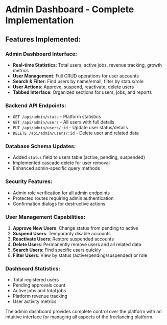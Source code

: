 # Admin Dashboard - Complete Implementation

## Features Implemented:

### Admin Dashboard Interface:
- **Real-time Statistics**: Total users, active jobs, revenue tracking, growth metrics
- **User Management**: Full CRUD operations for user accounts
- **Search & Filter**: Find users by name/email, filter by status/role
- **User Actions**: Approve, suspend, reactivate, delete users
- **Tabbed Interface**: Organized sections for users, jobs, and reports

### Backend API Endpoints:
- `GET /api/admin/stats` - Platform statistics
- `GET /api/admin/users` - All users with full details
- `PUT /api/admin/users/:id` - Update user status/details
- `DELETE /api/admin/users/:id` - Delete user and related data

### Database Schema Updates:
- Added `status` field to users table (active, pending, suspended)
- Implemented cascade delete for user removal
- Enhanced admin-specific query methods

### Security Features:
- Admin role verification for all admin endpoints
- Protected routes requiring admin authentication
- Confirmation dialogs for destructive actions

### User Management Capabilities:
1. **Approve New Users**: Change status from pending to active
2. **Suspend Users**: Temporarily disable accounts
3. **Reactivate Users**: Restore suspended accounts
4. **Delete Users**: Permanently remove users and all related data
5. **Search Users**: Find specific users quickly
6. **Filter Users**: View by status (active/pending/suspended) or role

### Dashboard Statistics:
- Total registered users
- Pending approvals count
- Active jobs and total jobs
- Platform revenue tracking
- User activity metrics

The admin dashboard provides complete control over the platform with an intuitive interface for managing all aspects of the freelancing platform.